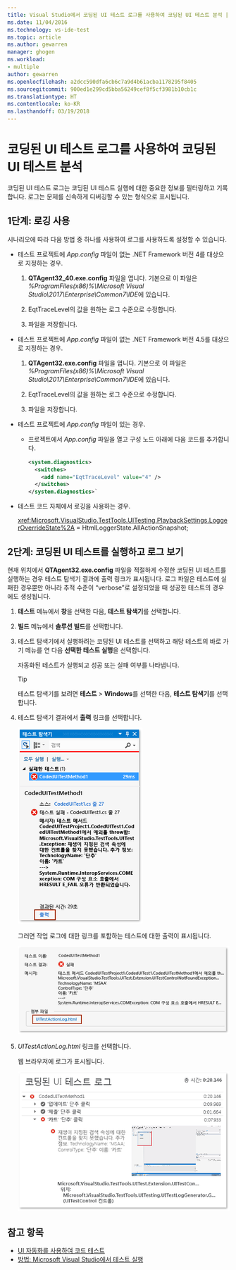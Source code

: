 ```yaml
---
title: Visual Studio에서 코딩된 UI 테스트 로그를 사용하여 코딩된 UI 테스트 분석 | Microsoft 문서
ms.date: 11/04/2016
ms.technology: vs-ide-test
ms.topic: article
ms.author: gewarren
manager: ghogen
ms.workload:
- multiple
author: gewarren
ms.openlocfilehash: a2dcc590dfa6cb6c7a9d4b61acba1178295f8405
ms.sourcegitcommit: 900ed1e299cd5bba56249cef8f5cf3981b10cb1c
ms.translationtype: HT
ms.contentlocale: ko-KR
ms.lasthandoff: 03/19/2018
---
```

# <a name="analyzing-coded-ui-tests-using-coded-ui-test-logs"></a>코딩된 UI 테스트 로그를 사용하여 코딩된 UI 테스트 분석

코딩된 UI 테스트 로그는 코딩된 UI 테스트 실행에 대한 중요한 정보를 필터링하고 기록합니다. 로그는 문제를 신속하게 디버깅할 수 있는 형식으로 표시됩니다.

## <a name="step-1-enable-logging"></a>1단계: 로깅 사용

시나리오에 따라 다음 방법 중 하나를 사용하여 로그를 사용하도록 설정할 수 있습니다.

- 테스트 프로젝트에 *App.config* 파일이 없는 .NET Framework 버전 4를 대상으로 지정하는 경우.

   1. **QTAgent32_40.exe.config** 파일을 엽니다. 기본으로 이 파일은 *%ProgramFiles(x86)%\Microsoft Visual Studio\2017\Enterprise\Common7\IDE*에 있습니다.

   2. EqtTraceLevel의 값을 원하는 로그 수준으로 수정합니다.

   3. 파일을 저장합니다.

- 테스트 프로젝트에 *App.config* 파일이 없는 .NET Framework 버전 4.5를 대상으로 지정하는 경우.

   1. **QTAgent32.exe.config** 파일을 엽니다. 기본으로 이 파일은 *%ProgramFiles(x86)%\Microsoft Visual Studio\2017\Enterprise\Common7\IDE*에 있습니다.

   2. EqtTraceLevel의 값을 원하는 로그 수준으로 수정합니다.

   3. 파일을 저장합니다.

- 테스트 프로젝트에 *App.config* 파일이 있는 경우.

    - 프로젝트에서 *App.config* 파일을 열고 구성 노드 아래에 다음 코드를 추가합니다.

      ```xml
      <system.diagnostics>
        <switches>
          <add name="EqtTraceLevel" value="4" />
        </switches>
      </system.diagnostics>`
      ```

- 테스트 코드 자체에서 로깅을 사용하는 경우.

   <xref:Microsoft.VisualStudio.TestTools.UITesting.PlaybackSettings.LoggerOverrideState%2A> = HtmlLoggerState.AllActionSnapshot;

## <a name="step-2-run-your-coded-ui-test-and-view-the-log"></a>2단계: 코딩된 UI 테스트를 실행하고 로그 보기

현재 위치에서 **QTAgent32.exe.config** 파일을 적절하게 수정한 코딩된 UI 테스트를 실행하는 경우 테스트 탐색기 결과에 출력 링크가 표시됩니다. 로그 파일은 테스트에 실패한 경우뿐만 아니라 추적 수준이 “verbose”로 설정되었을 때 성공한 테스트의 경우에도 생성됩니다.

1.  **테스트** 메뉴에서 **창**을 선택한 다음, **테스트 탐색기**를 선택합니다.

2.  **빌드** 메뉴에서 **솔루션 빌드**를 선택합니다.

3.  테스트 탐색기에서 실행하려는 코딩된 UI 테스트를 선택하고 해당 테스트의 바로 가기 메뉴를 연 다음 **선택한 테스트 실행**을 선택합니다.

     자동화된 테스트가 실행되고 성공 또는 실패 여부를 나타냅니다.

    > [!TIP]
    > 테스트 탐색기를 보려면 **테스트** > **Windows**를 선택한 다음, **테스트 탐색기**를 선택합니다.

4.  테스트 탐색기 결과에서 **출력** 링크를 선택합니다.

     ![테스트 탐색기의 출력 링크](../test/media/cuit_htmlactionlog1.png "CUIT_HTMLActionLog1")

     그러면 작업 로그에 대한 링크를 포함하는 테스트에 대한 출력이 표시됩니다.

     ![코딩된 UI 테스트의 결과 및 출력 링크](../test/media/cuit_htmlactionlog2.png "CUIT_HTMLActionLog2")

5.  *UITestActionLog.html* 링크를 선택합니다.

     웹 브라우저에 로그가 표시됩니다.

     ![코딩된 UI 테스트 로그 파일](../test/media/cuit_htmlactionlog3.png "CUIT_HTMLActionLog3")

## <a name="see-also"></a>참고 항목

- [UI 자동화를 사용하여 코드 테스트](../test/use-ui-automation-to-test-your-code.md)
- [방법: Microsoft Visual Studio에서 테스트 실행](http://msdn.microsoft.com/Library/1a1207a9-2a33-4a1e-a1e3-ddf0181b1046)